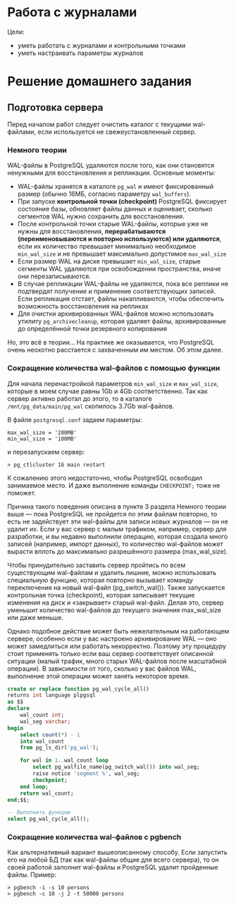 # Работа с журналами
Цели:
* уметь работать с журналами и контрольными точками
* уметь настраивать параметры журналов

# Решение домашнего задания
## Подготовка сервера
Перед началом работ следует очистить каталог с текущими wal-файлами, если используется не свежеустановленный сервер.

### Немного теории
WAL-файлы в PostgreSQL удаляются после того, как они становятся ненужными для восстановления и репликации. Основные моменты:
- WAL-файлы хранятся в каталоге `pg_wal` и имеют фиксированный размер (обычно 16МБ, согласно параметру `wal_buffers`).
- При запуске **контрольной точки (checkpoint)** PostgreSQL фиксирует состояние базы, обновляет файлы данных и оценивает, сколько 
  сегментов WAL нужно сохранить для восстановления.
- После контрольной точки старые WAL-файлы, которые уже не нужны для восстановления, **перерабатываются (переименовываются и повторно 
  используются) или удаляются**, если их количество превышает минимально необходимое `min_wal_size` и не превышает максимально 
  допустимое `max_wal_size`
- Если размер WAL на диске превышает `min_wal_size`, старые сегменты WAL удаляются при освобождении пространства, иначе они 
  перезаписываются.
- В случае репликации WAL-файлы не удаляются, пока все реплики не подтвердят получение и применение соответствующих записей. Если 
  репликация отстает, файлы накапливаются, чтобы обеспечить возможность восстановления на репликах
- Для очистки архивированных WAL-файлов можно использовать утилиту `pg_archivecleanup`, которая удаляет файлы, архивированные до 
  определённой точки резервного копирования

Но, это всё в теории... На практике же оказывается, что PostgreSQL очень неохотно расстается с захваченным им местом. Об этом далее.

### Сокращение количества wal-файлов с помощью функции
Для начала перенастройкой параметров `min_wal_size` и `max_wal_size`, которые в моем случае равны 1Gb и 4Gb соответственно. Так как сервер 
активно работал до этого, то в каталоге `/mnt/pg_data/main/pg_wal` скопилось 3.7Gb wal-файлов.

В файле `postgresql.conf` задаем параметры:
```
max_wal_size = '200MB'
min_wal_size = '100MB'
```
и перезапускаем сервер:
```shell
> pg_ctlcluster 16 main restart
```

К сожалению этого недостаточно, чтобы PostgreSQL освободил занимаемое место. И даже выполнение команды `CHECKPOINT;` тоже не поможет. 

Причина такого поведения описана в пункте 3 раздела Немного теории выше — пока PostgreSQL не пройдется по этим файлам повторно, то есть 
не задействует эти wal-файлы для записи новых журналов — он не удалит их. Если у вас сервер с малым трафиком, например, сервер для 
разработки, и вы недавно выполнили операцию, которая создала много записей (например, импорт данных), то количество wal-файлов может 
вырасти вплоть до максимально разрешённого размера (max_wal_size).

Чтобы принудительно заставить сервер пройтись по всем существующим wal-файлам и удалить лишние, можно использовать специальную функцию, 
которая повторно вызывает команду переключения на новый wal-файл (pg_switch_wal()). Также запускается контрольная точка (checkpoint),
которая записывает текущие изменения на диск и «закрывает» старый wal-файл. Делая это, сервер уменьшит количество wal-файлов до текущего 
значения max_wal_size или даже меньше.

Однако подобное действие может быть нежелательным на работающем сервере, особенно если у вас настроено архивирование WAL — оно может 
замедлиться или работать некорректно. Поэтому эту процедуру стоит применять только если ваш сервер соответствует описанной ситуации 
(малый трафик, много старых WAL-файлов после масштабной операции). В зависимости от того, сколько у вас файлов WAL, выполнение этой 
операции может занять некоторое время.

```sql
create or replace function pg_wal_cycle_all() 
returns int language plpgsql 
as $$
declare
    wal_count int;
    wal_seg varchar;
begin 
    select count(*) - 1 
    into wal_count 
    from pg_ls_dir('pg_wal');

    for wal in 1..wal_count loop 
        select pg_walfile_name(pg_switch_wal()) into wal_seg;
        raise notice 'segment %', wal_seg;
        checkpoint;
    end loop;
    return wal_count;
end;$$;

-- Выполнить функцию
select pg_wal_cycle_all();
```

### Сокращение количества wal-файлов с pgbench
Как альтернативный вариант вышеописанному способу. Если запустить его на любой БД (так как wal-файлы общие для всего сервера), то он 
своей работой заполнит wal-файлы и PostgreSQL удалит пройденные файлы. Пример:
```shell
> pgbench -i -s 10 persons
> pgbench -c 10 -j 2 -t 50000 persons
```
